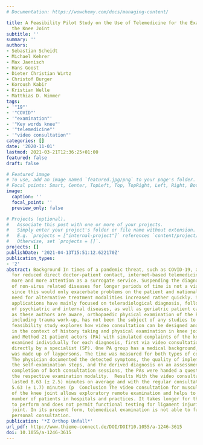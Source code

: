 ```yaml
---
# Documentation: https://wowchemy.com/docs/managing-content/

title: A Feasibility Pilot Study on the Use of Telemedicine for the Examination of
  the Knee Joint
subtitle: ''
summary: ''
authors:
- Sebastian Scheidt
- Michael Kehrer
- Max Jaenisch
- Hans Goost
- Dieter Christian Wirtz
- Christof Burger
- Koroush Kabir
- Kristian Welle
- Matthias D. Wimmer
tags:
- '"19"'
- '"COVID"'
- '"examination"'
- '"Key words knee"'
- '"telemedicine"'
- '"video consultation"'
categories: []
date: '2020-11-01'
lastmod: 2021-03-21T12:36:25+01:00
featured: false
draft: false

# Featured image
# To use, add an image named `featured.jpg/png` to your page's folder.
# Focal points: Smart, Center, TopLeft, Top, TopRight, Left, Right, BottomLeft, Bottom, BottomRight.
image:
  caption: ''
  focal_point: ''
  preview_only: false

# Projects (optional).
#   Associate this post with one or more of your projects.
#   Simply enter your project's folder or file name without extension.
#   E.g. `projects = ["internal-project"]` references `content/project/deep-learning/index.md`.
#   Otherwise, set `projects = []`.
projects: []
publishDate: '2021-04-13T15:51:12.622170Z'
publication_types:
- '2'
abstract: Background In times of a pandemic threat, such as COVID-19, and the need
  for reduced direct doctor-patient contact, internet-based telemedicine has attracted
  more and more attention as a surrogate service. Suspending the diagnosis and treatment
  of non-virus related diseases for longer periods of time is not a viable option
  since this would only exacerbate problems on the patient and national level. The
  need for alternative treatment modalities increased rather quickly. So far, telemedical
  applications have mainly focused on teleradiological diagnosis, follow-up and monitoring
  of psychiatric and internal diseases, as well as geriatric patient care. As far
  as these authors are aware, orthopaedic physical examination of the knee joint,
  including trauma work-up, has not been the subject of any studies to date. This
  feasibility study explores how video consultation can be designed and implemented
  in the context of history taking and physical examination in knee joint complaints.  Material
  and Method 21 patient actors (PA) with simulated complaints of the knee joint were
  examined individually for each diagnosis, first via video consultation and then
  directly by a specialist (SP). One PA group has a medical background, the other
  was made up of laypersons. The time was measured for both types of consultation.
  The physician documented the detected symptoms, the quality of implementation of
  the self-examination steps, and the derived diagnosis on an assessment form. After
  completion of both consultation sessions, the PAs were handed a questionnaire on
  the respective examination modality.  Results With the video consultation the examination
  lasted 8.63 (± 2.5) minutes on average and with the regular consultation in person
  5.63 (± 1.7) minutes (p  Conclusion The video consultation for musculoskeletal complaints
  of the knee joint allows exploratory remote examination and helps to minimise the
  number of patients in hospitals and practices. It takes longer for the physician
  to perform and does not permit functional testing for ligament injuries of the knee
  joint. In its present form, telemedical examination is not able to fully replace
  personal consultation.
publication: '*Z Orthop Unfall*'
url_pdf: http://www.thieme-connect.de/DOI/DOI?10.1055/a-1246-3615
doi: 10.1055/a-1246-3615
---
```

